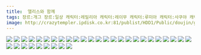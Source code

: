 ```yaml
---
title:  앨리스와 함께
tags: 장르:개그 장르:일상 캐릭터:레밀리아 캐릭터:레이무 캐릭터:루미아 캐릭터:사쿠야 캐릭터:사토리 캐릭터:소악마 캐릭터:스이카 캐릭터:앨리스 캐릭터:요우무 캐릭터:유카 캐릭터:유카리 캐릭터:파츄리 くーらい 동방_동인지
image: http://crazytempler.ipdisk.co.kr:81/publist/HDD1/Public/doujin/ghap/5772/001.jpg
---
```

<img src="http://crazytempler.ipdisk.co.kr:81/publist/HDD1/Public/doujin/ghap/5772/001.jpg">
<img src="http://crazytempler.ipdisk.co.kr:81/publist/HDD1/Public/doujin/ghap/5772/002.jpg">
<img src="http://crazytempler.ipdisk.co.kr:81/publist/HDD1/Public/doujin/ghap/5772/003.jpg">
<img src="http://crazytempler.ipdisk.co.kr:81/publist/HDD1/Public/doujin/ghap/5772/004.jpg">
<img src="http://crazytempler.ipdisk.co.kr:81/publist/HDD1/Public/doujin/ghap/5772/005.jpg">
<img src="http://crazytempler.ipdisk.co.kr:81/publist/HDD1/Public/doujin/ghap/5772/006.jpg">
<img src="http://crazytempler.ipdisk.co.kr:81/publist/HDD1/Public/doujin/ghap/5772/007.jpg">
<img src="http://crazytempler.ipdisk.co.kr:81/publist/HDD1/Public/doujin/ghap/5772/008.jpg">
<img src="http://crazytempler.ipdisk.co.kr:81/publist/HDD1/Public/doujin/ghap/5772/009.jpg">
<img src="http://crazytempler.ipdisk.co.kr:81/publist/HDD1/Public/doujin/ghap/5772/010.jpg">
<img src="http://crazytempler.ipdisk.co.kr:81/publist/HDD1/Public/doujin/ghap/5772/011.jpg">
<img src="http://crazytempler.ipdisk.co.kr:81/publist/HDD1/Public/doujin/ghap/5772/012.jpg">
<img src="http://crazytempler.ipdisk.co.kr:81/publist/HDD1/Public/doujin/ghap/5772/013.jpg">
<img src="http://crazytempler.ipdisk.co.kr:81/publist/HDD1/Public/doujin/ghap/5772/014.jpg">
<img src="http://crazytempler.ipdisk.co.kr:81/publist/HDD1/Public/doujin/ghap/5772/015.jpg">
<img src="http://crazytempler.ipdisk.co.kr:81/publist/HDD1/Public/doujin/ghap/5772/016.jpg">
<img src="http://crazytempler.ipdisk.co.kr:81/publist/HDD1/Public/doujin/ghap/5772/017.jpg">
<img src="http://crazytempler.ipdisk.co.kr:81/publist/HDD1/Public/doujin/ghap/5772/018.jpg">
<img src="http://crazytempler.ipdisk.co.kr:81/publist/HDD1/Public/doujin/ghap/5772/019.jpg">
<img src="http://crazytempler.ipdisk.co.kr:81/publist/HDD1/Public/doujin/ghap/5772/020.jpg">
<img src="http://crazytempler.ipdisk.co.kr:81/publist/HDD1/Public/doujin/ghap/5772/021.jpg">
<img src="http://crazytempler.ipdisk.co.kr:81/publist/HDD1/Public/doujin/ghap/5772/022.jpg">
<img src="http://crazytempler.ipdisk.co.kr:81/publist/HDD1/Public/doujin/ghap/5772/023.jpg">
<img src="http://crazytempler.ipdisk.co.kr:81/publist/HDD1/Public/doujin/ghap/5772/024.jpg">
<img src="http://crazytempler.ipdisk.co.kr:81/publist/HDD1/Public/doujin/ghap/5772/025.jpg">
<img src="http://crazytempler.ipdisk.co.kr:81/publist/HDD1/Public/doujin/ghap/5772/026.jpg">
<img src="http://crazytempler.ipdisk.co.kr:81/publist/HDD1/Public/doujin/ghap/5772/027.jpg">
<img src="http://crazytempler.ipdisk.co.kr:81/publist/HDD1/Public/doujin/ghap/5772/028.jpg">
<img src="http://crazytempler.ipdisk.co.kr:81/publist/HDD1/Public/doujin/ghap/5772/029.jpg">
<img src="http://crazytempler.ipdisk.co.kr:81/publist/HDD1/Public/doujin/ghap/5772/030.jpg">
<img src="http://crazytempler.ipdisk.co.kr:81/publist/HDD1/Public/doujin/ghap/5772/031.jpg">
<img src="http://crazytempler.ipdisk.co.kr:81/publist/HDD1/Public/doujin/ghap/5772/032.jpg">
<img src="http://crazytempler.ipdisk.co.kr:81/publist/HDD1/Public/doujin/ghap/5772/033.jpg">
<img src="http://crazytempler.ipdisk.co.kr:81/publist/HDD1/Public/doujin/ghap/5772/034.jpg">
